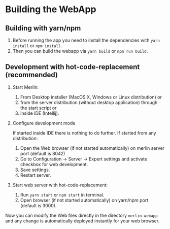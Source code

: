 # Building the WebApp

## Building with yarn/npm
1. Before running the app you need to install the dependencies with `yarn install` or `npm install`.
2. Then you can build the webapp via `yarn build` or `npm run build`.

## Development with hot-code-replacement (recommended)
1. Start Merlin:
   1. From Desktop installer (MacOS X, Windows or Linux distribution) or
   2. from the server distribution (without desktop application) through the start script or
   3. inside IDE (Intellij).
2. Configure development mode

   If started inside IDE there is nothing to do further. If started from any distribution:
   1. Open the Web browser (if not started automatically) on merlin server port (default is 8042)
   2. Go to Configuration -> Server -> Expert settings and activate checkbox for web development.
   3. Save settings.
   4. Restart server.
3. Start web server with hot-code-replacement:
   1. Run `yarn start` or `npm start` in terminal.
   2. Open browser (if not started automatically) on yarn/npm port (default is 3000).
   
Now you can modify the Web files directly in the directory ```merlin-webapp``` and
any change is automatically deployed instantly for your web browser.
